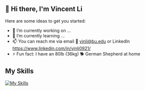 ## 👋 Hi there, I'm Vincent Li

Here are some ideas to get you started:

- 🔭 I’m currently working on ...
- 🌱 I’m currently learning ...
- 📫 You can reach me via email 📧 vinli@bu.edu or LinkedIn https://www.linkedin.com/in/vinli0921/
- ⚡ Fun fact: I have an 80lb (36kg) 🐕 German Shepherd at home

## My Skills 
[![My Skills](https://skillicons.dev/icons?i=git,bash,py,java,cpp,js,ts,react,nextjs,nodejs,threejs,html,css,tailwind,supabase,sqlite,docker,vercel,heroku,tensorflow,opencv)](https://skillicons.dev)
